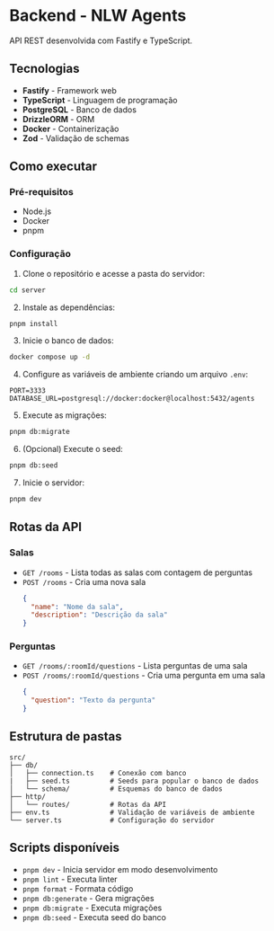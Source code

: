 # Backend - NLW Agents

API REST desenvolvida com Fastify e TypeScript.

## Tecnologias

- **Fastify** - Framework web
- **TypeScript** - Linguagem de programação
- **PostgreSQL** - Banco de dados
- **DrizzleORM** - ORM
- **Docker** - Containerização
- **Zod** - Validação de schemas

## Como executar

### Pré-requisitos
- Node.js
- Docker
- pnpm

### Configuração

1. Clone o repositório e acesse a pasta do servidor:
```bash
cd server
```

2. Instale as dependências:
```bash
pnpm install
```

3. Inicie o banco de dados:
```bash
docker compose up -d
```

4. Configure as variáveis de ambiente criando um arquivo `.env`:
```env
PORT=3333
DATABASE_URL=postgresql://docker:docker@localhost:5432/agents
```

5. Execute as migrações:
```bash
pnpm db:migrate
```

6. (Opcional) Execute o seed:
```bash
pnpm db:seed
```

7. Inicie o servidor:
```bash
pnpm dev
```

## Rotas da API

### Salas
- `GET /rooms` - Lista todas as salas com contagem de perguntas
- `POST /rooms` - Cria uma nova sala
  ```json
  {
    "name": "Nome da sala",
    "description": "Descrição da sala"
  }
  ```

### Perguntas
- `GET /rooms/:roomId/questions` - Lista perguntas de uma sala
- `POST /rooms/:roomId/questions` - Cria uma pergunta em uma sala
  ```json
  {
    "question": "Texto da pergunta"
  }
  ```

## Estrutura de pastas

```
src/
├── db/
│   ├── connection.ts    # Conexão com banco
|   ├── seed.ts          # Seeds para popular o banco de dados
│   └── schema/          # Esquemas do banco de dados
├── http/
│   └── routes/          # Rotas da API
├── env.ts               # Validação de variáveis de ambiente
└── server.ts            # Configuração do servidor
```

## Scripts disponíveis

- `pnpm dev` - Inicia servidor em modo desenvolvimento
- `pnpm lint` - Executa linter
- `pnpm format` - Formata código
- `pnpm db:generate` - Gera migrações
- `pnpm db:migrate` - Executa migrações
- `pnpm db:seed` - Executa seed do banco